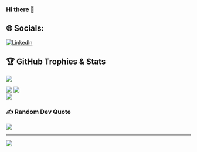 ### Hi there 👋

<!--
**gionare/gionare** is a ✨ _special_ ✨ repository because its `README.md` (this file) appears on your GitHub profile.

Here are some ideas to get you started:

- 🔭 I’m currently working on ...
- 🌱 I’m currently learning ...
- 👯 I’m looking to collaborate on ...
- 🤔 I’m looking for help with ...
- 💬 Ask me about ...
- 📫 How to reach me: ...
- 😄 Pronouns: ...
- ⚡ Fun fact: ...
-->



## 🌐 Socials:
[![LinkedIn](https://img.shields.io/badge/LinkedIn-%230077B5.svg?logo=linkedin&logoColor=white)](https://linkedin.com/in/gionare) 

## 🏆 GitHub Trophies & Stats
![](https://github-profile-trophy.vercel.app/?username=gionare&theme=onedark&no-frame=true&no-bg=true&margin-w=4)

![](https://github-readme-stats.vercel.app/api/top-langs/?username=gionare&theme=vision-friendly-dark&hide_border=true&include_all_commits=false&count_private=false&layout=compact)
![](https://github-readme-stats.vercel.app/api?username=gionare&theme=vision-friendly-dark&hide_border=true&include_all_commits=false&count_private=false)<br/>
![](https://github-readme-streak-stats.herokuapp.com/?user=gionare&theme=vision-friendly-dark&hide_border=true)<br/>


### ✍️ Random Dev Quote
![](https://quotes-github-readme.vercel.app/api?type=horizontal&theme=radical)

---
[![](https://visitcount.itsvg.in/api?id=gionare&icon=8&color=6)](https://visitcount.itsvg.in)

<!-- Proudly created with GPRM ( https://gprm.itsvg.in ) -->
